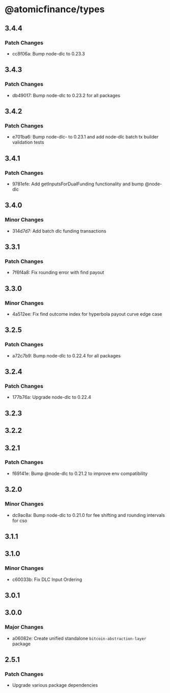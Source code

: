 # @atomicfinance/types

## 3.4.4

### Patch Changes

- cc8f06a: Bump node-dlc to 0.23.3

## 3.4.3

### Patch Changes

- db49017: Bump node-dlc to 0.23.2 for all packages

## 3.4.2

### Patch Changes

- e701ba6: Bump node-dlc- to 0.23.1 and add node-dlc batch tx builder validation tests

## 3.4.1

### Patch Changes

- 9781efe: Add getInputsForDualFunding functionality and bump @node-dlc

## 3.4.0

### Minor Changes

- 314d7d7: Add batch dlc funding transactions

## 3.3.1

### Patch Changes

- 7f6f4a8: Fix rounding error with find payout

## 3.3.0

### Minor Changes

- 4a512ee: Fix find outcome index for hyperbola payout curve edge case

## 3.2.5

### Patch Changes

- a72c7b9: Bump node-dlc to 0.22.4 for all packages

## 3.2.4

### Patch Changes

- 177b76a: Upgrade node-dlc to 0.22.4

## 3.2.3

## 3.2.2

## 3.2.1

### Patch Changes

- f69141e: Bump @node-dlc to 0.21.2 to improve env compatibility

## 3.2.0

### Minor Changes

- dc9ac8a: Bump node-dlc to 0.21.0 for fee shifting and rounding intervals for cso

## 3.1.1

## 3.1.0

### Minor Changes

- c60033b: Fix DLC Input Ordering

## 3.0.1

## 3.0.0

### Major Changes

- a06082e: Create unified standalone `bitcoin-abstraction-layer` package

## 2.5.1

### Patch Changes

- Upgrade various package dependencies

